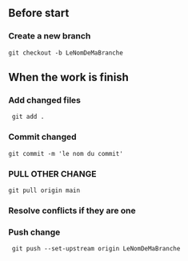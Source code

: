 ## Before start 
### Create a new branch
` git checkout -b LeNomDeMaBranche `
## When the work is finish
###  Add changed files
` git add .`
### Commit changed
` git commit -m 'le nom du commit' `
### PULL OTHER CHANGE 
` git pull origin main `
### Resolve conflicts if they are one
### Push change
` git push --set-upstream origin LeNomDeMaBranche`
